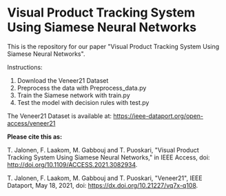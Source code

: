 # Visual Product Tracking System Using Siamese Neural Networks

This is the repository for our paper "Visual Product Tracking System Using Siamese Neural Networks".

Instructions:
1) Download the Veneer21 Dataset
2) Preprocess the data with Preprocess_data.py
3) Train the Siamese network with train.py
4) Test the model with decision rules with test.py

The Veneer21 Dataset is available at: https://ieee-dataport.org/open-access/veneer21

**Please cite this as:**

T. Jalonen, F. Laakom, M. Gabbouj and T. Puoskari, "Visual Product Tracking System Using Siamese Neural Networks," in IEEE Access, doi: http://doi.org/10.1109/ACCESS.2021.3082934.

T. Jalonen, F. Laakom, M. Gabbouj and T. Puoskari, "Veneer21", IEEE Dataport, May 18, 2021, doi: https://dx.doi.org/10.21227/vq7x-q108.
